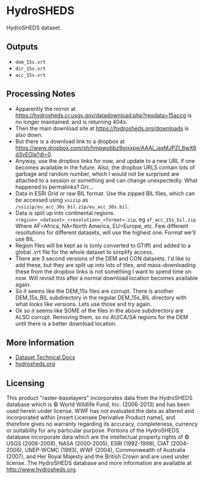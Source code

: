 # HydroSHEDS

HydroSHEDS dataset.

## Outputs

* `dem_15s.vrt`
* `dir_15s.vrt`
* `acc_15s.vrt`

## Processing Notes

* Apparently the mirror at https://hydrosheds.cr.usgs.gov/datadownload.php?reqdata=15accg is no longer maintained, and is returning 404s.
* Then the main download site at https://hydrosheds.org/downloads is also down. 
* But there is a download link to a dropbox at https://www.dropbox.com/sh/hmpwobbz9qixxpe/AAAI_jasMJPZl_6wX6d3vEOla?dl=0. 
* Anyway, use the dropbox links for now, and update to a new URL if one becomes available in the future. Also, the dropbox URLS contain lots of garbage and random number, which I would not be surprised are attached to a session or something and can change unexpectedly. What happened to permalinks? Grr...
* Data in ESRI Grid or raw BIL format. Use the zipped BIL files, which can be accessed using `vsizip` as `/vsizip/eu_acc_30s_bil.zip/eu_acc_30s.bil`.
* Data is split up into continental regions. `<region>_<dataset>_<resolution>_<format>.zip`, eg `af_acc_15s_bil.zip` Where AF=Africa, NA=North America, EU=Europe, etc. Few different resoltutions for different datasets, will use the highest one. Format we'll use BIL.
* Region files will be kept as is (only converted to GTiff) and added to a global .vrt file for the whole dataset to simplify access.
* There are 3 second versions of the DEM and CON datasets. I'd like to add these, but they are split up into lots of tiles, and mass-downloading these from the dropbox links is not something I want to spend time on now. Will revisit this after a normal download location becomes available again.
* So it seems like the DEM_15s files are corrupt. There is another DEM_15s_BIL subdirectory in the regular DEM_15s_BIL directory with what looks like versions. Lets use those and try again.
* Ok so it seems like SOME of the files in the above subdirectory are ALSO corrupt. Removing them, so no AU/CA/SA regions for the DEM until there is a better download location.

## More Information

* [Dataset Technical Docs](HydroSHEDS_TechDoc_v10.pdf)
* [hydrosheds.org](https://hydrosheds.org/)

## Licensing

This product "raster-baselayers" incorporates data from the HydroSHEDS database which is © World Wildlife Fund, Inc. (2006-2013) and has been used herein under license. WWF has not evaluated the data as altered and incorporated within [insert Licensee Derivative Product name], and therefore gives no warranty regarding its accuracy, completeness, currency or suitability for any particular purpose. Portions of the HydroSHEDS database incorporate data which are the intellectual property rights of © USGS (2006-2008), NASA (2000-2005), ESRI (1992-1998), CIAT (2004-2006), UNEP-WCMC (1993), WWF (2004), Commonwealth of Australia (2007), and Her Royal Majesty and the British Crown and are used under license. The HydroSHEDS database and more information are available at http://www.hydrosheds.org.

